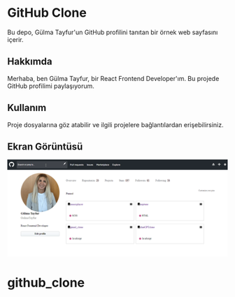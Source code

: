 <h1>GitHub Clone</h1>

Bu depo, Gülma Tayfur'un GitHub profilini tanıtan bir örnek web sayfasını içerir.

<h2>Hakkımda</h2>

Merhaba, ben Gülma Tayfur, bir React Frontend Developer'ım. Bu projede GitHub profilimi paylaşıyorum.

<h2>Kullanım</h2>

Proje dosyalarına göz atabilir ve ilgili projelere bağlantılardan erişebilirsiniz.

<h2>Ekran Görüntüsü</h2>

![](github_clone.gif)
# github_clone
